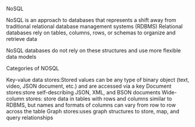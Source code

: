 NoSQL

NoSQL is an approach to databases that represents a shift away from traditional relational database management systems (RDBMS)
Relational databases rely on tables, columns, rows, or schemas to organize and retrieve data

NoSQL databases do not rely on these structures and use more flexible data models

Categories of NOSQL

Key-value data stores:Stored values can be any type of binary object (text, video, JSON document, etc.) and are accessed via a key
Document stores:store self-describing JSON, XML, and BSON documents
Wide-column stores: store data in tables with rows and columns similar to RDBMS, but names and formats of columns can vary from row to row across the table
Graph stores:uses graph structures to store, map, and query relationships
